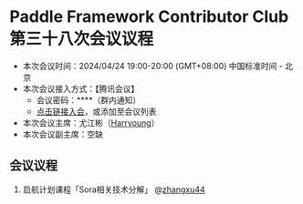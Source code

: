 # Paddle Framework Contributor Club 第三十八次会议议程

- 本次会议时间：2024/04/24 19:00-20:00 (GMT+08:00) 中国标准时间 - 北京
- 本次会议接入方式：【腾讯会议】
  - 会议密码：\*\*\*\*（群内通知）
  - [点击链接入会](https://meeting.tencent.com/dm/dVgb8TDLgTaS)，或添加至会议列表
- 本次会议主席：尤江彬（[Harryoung](https://github.com/Harryoung)）
- 本次会议副主席：空缺

## 会议议程

1. 启航计划课程「Sora相关技术分解」 @[zhangxu44](https://github.com/zhangxu44)
